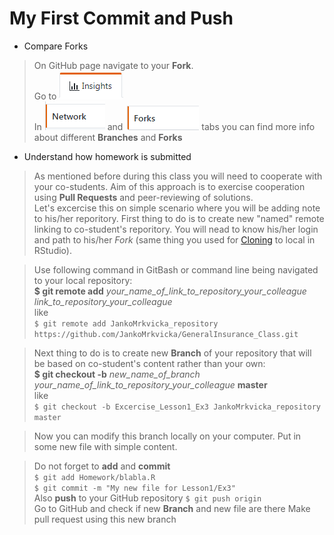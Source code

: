 # My First Commit and Push
* Compare Forks
> On GitHub page navigate to your **Fork**.  
> Go to ![](../Support/About_git_files/Insights.png)  
> In ![](../Support/About_git_files/Network.png) and ![](../Support/About_git_files/Forks.png) tabs you can find more info about different **Branches** and **Forks**
* Understand how homework is submitted
> As mentioned before during this class you will need to cooperate with your co-students. Aim of this approach is to exercise cooperation using **Pull Requests** and peer-reviewing of solutions.  
> Let's excercise this on simple scenario where you will be adding note to his/her reporitory.
> First thing to do is to create new "named" remote linking to co-student's reporitory. You will nead to know his/her login and path to his/her *Fork* (same thing you used for [Cloning](Ex01_Fork.md) to local in RStudio).  

> Use following command in GitBash or command line being navigated to your local repository:  
**$ git remote add** *your_name_of_link_to_repository_your_colleague*  *link_to_repository_your_colleague*  
like  
`$ git remote add JankoMrkvicka_repository https://github.com/JankoMrkvicka/GeneralInsurance_Class.git`

> Next thing to do is to create new **Branch** of your repository that will be based on co-student's content rather than your own:  
**$ git checkout -b** *new_name_of_branch* *your_name_of_link_to_repository_your_colleague* **master**  
like  
`$ git checkout -b Excercise_Lesson1_Ex3 JankoMrkvicka_repository master`  

>  Now you can modify this branch locally on your computer. Put in some new file with simple content.  

> Do not forget to **add** and **commit**  
`$ git add Homework/blabla.R`  
`$ git commit -m "My new file for Lesson1/Ex3"`  
> Also **push** to your GitHub repository
`$ git push origin`  
> Go to GitHub and check if new **Branch** and new file are there
> Make pull request using this new branch

